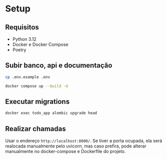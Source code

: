 # Setup

## Requisitos
- Python 3.12
- Docker e Docker Compose
- Poetry

## Subir banco, api e documentação

```bash
cp .env.example .env
```

```bash
docker compose up --build -d
```

## Executar migrations

```bash
docker exec todo_app alembic upgrade head
```

## Realizar chamadas

Usar o endereço `http://localhost:8000/`. Se tiver a porta ocupada, ela será realocada manualmente pelo uvicorn, mas caso prefira, pode alterar manualmente no docker-compose e Dockerfile do projeto.
